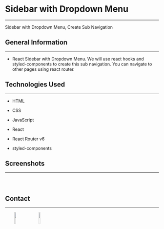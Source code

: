<h1>Sidebar with Dropdown Menu</h1>
<hr><p>Sidebar with Dropdown Menu, Create Sub Navigation</p><h2>General Information</h2>
<hr><ul>
<li>React Sidebar with Dropdown Menu. We will use react hooks and styled-components to create this sub navigation. You can navigate to other pages using react router.</li>
</ul><h2>Technologies Used</h2>
<hr><ul>
<li>HTML</li>
</ul><ul>
<li>CSS</li>
</ul><ul>
<li>JavaScript</li>
</ul><ul>
<li>React</li>
</ul><ul>
<li>React Router v6</li>
</ul><ul>
<li>styled-components</li>
</ul><h2>Screenshots</h2>
<hr><p><img src="https://user-images.githubusercontent.com/22479360/171263102-bd766e74-1b2c-4b11-beb3-4628b0d60e70.png" alt=""></p><p><img src="https://user-images.githubusercontent.com/22479360/171263446-21190429-3672-423c-a9e8-179ba4ac0507.png" alt=""></p><p><img src="https://user-images.githubusercontent.com/22479360/171263553-7e5f8a59-68e8-43fc-aaf9-bba914e24a6c.png" alt=""></p><h2>Contact</h2>
<hr><p><span style="margin-right: 30px;"></span><a href="https://www.linkedin.com/in/davquipe/"><img target="_blank" src="https://cdn.jsdelivr.net/gh/devicons/devicon/icons/linkedin/linkedin-original.svg" style="width: 10%;"></a><span style="margin-right: 30px;"></span><a href="https://github.com/davquipe"><img target="_blank" src="https://cdn.jsdelivr.net/gh/devicons/devicon/icons/github/github-original.svg" style="width: 10%;"></a></p>